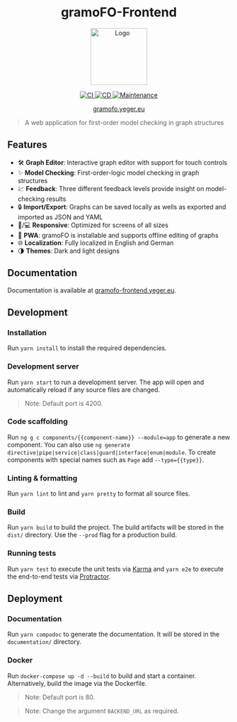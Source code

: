 <h1 align="center">gramoFO-Frontend</h1>

<p align="center">
  <img src="https://raw.githubusercontent.com/DerYeger/gramofo-frontend/master/src/assets/icons/android-chrome-512x512.png" alt="Logo" width="128" height="128">
</p>

<p align="center">
  <a href="https://github.com/DerYeger/gramofo-frontend/actions/workflows/ci.yml">
    <img alt="CI" src="https://github.com/DerYeger/gramofo-frontend/actions/workflows/ci.yml/badge.svg?event=push">
  </a>
  <a href="https://github.com/DerYeger/gramofo-frontend/actions/workflows/cd.yml">
    <img alt="CD" src="https://github.com/DerYeger/gramofo-frontend/actions/workflows/cd.yml/badge.svg">
  </a>
  <a href="https://github.com/DerYeger/gramofo-frontend/actions/workflows/maintenance.yml">
    <img alt="Maintenance" src="https://github.com/DerYeger/gramofo-frontend/actions/workflows/maintenance.yml/badge.svg">
  </a>
</p>

<p align="center">
   <a href="https://gramofo.yeger.eu/">
    gramofo.yeger.eu
  </a>
</p>

> A web application for first-order model checking in graph structures

## Features

- 🛠 **Graph Editor**: Interactive graph editor with support for touch controls
- ✨ **Model Checking**: First-order-logic model checking in graph structures
- 💹 **Feedback**: Three different feedback levels provide insight on model-checking results
- 🔒 **Import/Export**: Graphs can be saved locally as wells as exported and imported as JSON and YAML
- 📱/💻 **Responsive**: Optimized for screens of all sizes
- 📶 **PWA**: gramoFO is installable and supports offline editing of graphs
- 🌐 **Localization**: Fully localized in English and German
- 🌗 **Themes**: Dark and light designs


## Documentation

Documentation is available at [gramofo-frontend.yeger.eu](https://gramofo-frontend.yeger.eu/).

## Development

### Installation

Run `yarn install` to install the required dependencies.

### Development server

Run `yarn start` to run a development server. The app will open and automatically reload if any source files are changed.
>Note: Default port is 4200.

### Code scaffolding

Run `ng g c components/{{component-name}} --module=app` to generate a new component. You can also use `ng generate directive|pipe|service|class|guard|interface|enum|module`. To create components with special names such as `Page` add `--type={{type}}`.

### Linting & formatting

Run `yarn lint` to lint and `yarn pretty` to format all source files.

### Build

Run `yarn build` to build the project. The build artifacts will be stored in the `dist/` directory. Use the `--prod` flag for a production build.

### Running tests

Run `yarn test` to execute the unit tests via [Karma](https://karma-runner.github.io) and `yarn e2e` to execute the end-to-end tests via [Protractor](http://www.protractortest.org/).

## Deployment

### Documentation

Run `yarn compodoc` to generate the documentation. It will be stored in the `documentation/` directory.

### Docker

Run `docker-compose up -d --build` to build and start a container. Alternatively, build the image via the Dockerfile.
>Note: Default port is 80.

>Note: Change the argument `BACKEND_URL` as required.
